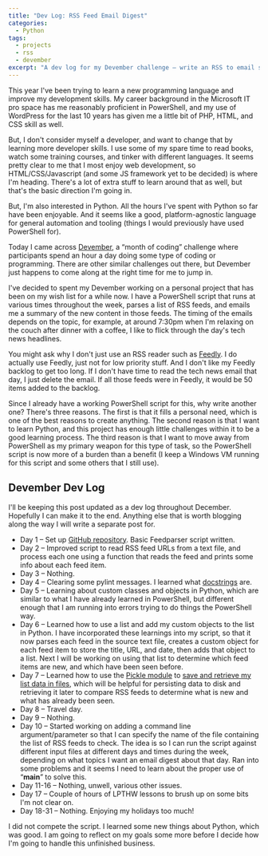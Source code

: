 ```yaml
---
title: "Dev Log: RSS Feed Email Digest"
categories:
  - Python
tags:
  - projects
  - rss
  - devember
excerpt: "A dev log for my Devember challenge – write an RSS to email script using Python."
---
```


This year I've been trying to learn a new programming language and improve my development skills. My career background in the Microsoft IT pro space has me reasonably proficient in PowerShell, and my use of WordPress for the last 10 years has given me a little bit of PHP, HTML, and CSS skill as well.

But, I don't consider myself a developer, and want to change that by learning more developer skills. I use some of my spare time to read books, watch some training courses, and tinker with different languages. It seems pretty clear to me that I most enjoy web development, so HTML/CSS/Javascript (and some JS framework yet to be decided) is where I'm heading. There's a lot of extra stuff to learn around that as well, but that's the basic direction I'm going in.

But, I'm also interested in Python. All the hours I've spent with Python so far have been enjoyable. And it seems like a good, platform-agnostic language for general automation and tooling (things I would previously have used PowerShell for).

Today I came across [Devember](https://devember.org/), a “month of coding” challenge where participants spend an hour a day doing some type of coding or programming. There are other similar challenges out there, but Devember just happens to come along at the right time for me to jump in.

I've decided to spent my Devember working on a personal project that has been on my wish list for a while now. I have a PowerShell script that runs at various times throughout the week, parses a list of RSS feeds, and emails me a summary of the new content in those feeds. The timing of the emails depends on the topic, for example, at around 7:30pm when I'm relaxing on the couch after dinner with a coffee, I like to flick through the day's tech news headlines.

You might ask why I don't just use an RSS reader such as [Feedly](https://feedly.com/). I do actually use Feedly, just not for low priority stuff. And I don't like my Feedly backlog to get too long. If I don't have time to read the tech news email that day, I just delete the email. If all those feeds were in Feedly, it would be 50 items added to the backlog.

Since I already have a working PowerShell script for this, why write another one? There's three reasons. The first is that it fills a personal need, which is one of the best reasons to create anything. The second reason is that I want to learn Python, and this project has enough little challenges within it to be a good learning process. The third reason is that I want to move away from PowerShell as my primary weapon for this type of task, so the PowerShell script is now more of a burden than a benefit (I keep a Windows VM running for this script and some others that I still use).

## Devember Dev Log

I'll be keeping this post updated as a dev log throughout December. Hopefully I can make it to the end. Anything else that is worth blogging along the way I will write a separate post for.

- Day 1 – Set up [GitHub repository](https://github.com/cunninghamp/rss-feed-email-digest). Basic Feedparser script written.
- Day 2 – Improved script to read RSS feed URLs from a text file, and process each one using a function that reads the feed and prints some info about each feed item.
- Day 3 – Nothing.
- Day 4 – Clearing some pylint messages. I learned what [docstrings](https://www.python.org/dev/peps/pep-0257/) are.
- Day 5 – Learning about custom classes and objects in Python, which are similar to what I have already learned in PowerShell, but different enough that I am running into errors trying to do things the PowerShell way.
- Day 6 – Learned how to use a list and add my custom objects to the list in Python. I have incorporated these learnings into my script, so that it now parses each feed in the source text file, creates a custom object for each feed item to store the title, URL, and date, then adds that object to a list. Next I will be working on using that list to determine which feed items are new, and which have been seen before.
- Day 7 – Learned how to use the [Pickle module](https://docs.python.org/3/library/pickle.html) to [save and retrieve my list data in files](https://code.tutsplus.com/tutorials/serialization-and-deserialization-of-python-objects-part-1--cms-26183), which will be helpful for persisting data to disk and retrieving it later to compare RSS feeds to determine what is new and what has already been seen.
- Day 8 – Travel day.
- Day 9 – Nothing.
- Day 10 – Started working on adding a command line argument/parameter so that I can specify the name of the file containing the list of RSS feeds to check. The idea is so I can run the script against different input files at different days and times during the week, depending on what topics I want an email digest about that day. Ran into some problems and it seems I need to learn about the proper use of “__main__” to solve this.
- Day 11-16 – Nothing, unwell, various other issues.
- Day 17 – Couple of hours of LPTHW lessons to brush up on some bits I'm not clear on.
- Day 18-31 – Nothing. Enjoying my holidays too much!

I did not compete the script. I learned some new things about Python, which was good. I am going to reflect on my goals some more before I decide how I'm going to handle this unfinished business.
